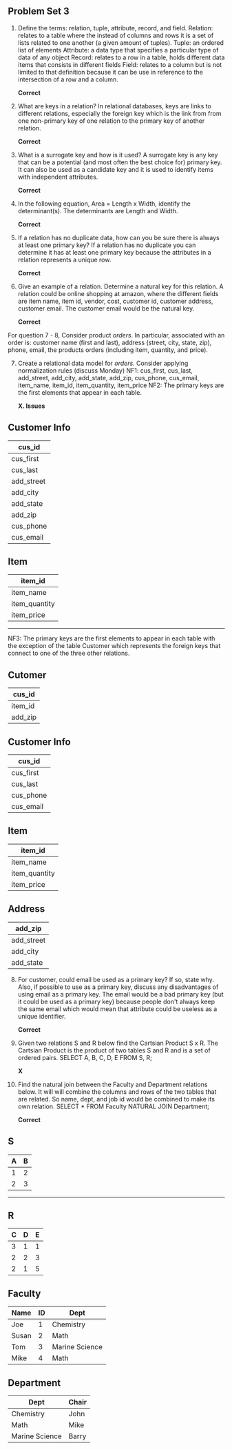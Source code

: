 ## Problem Set 3 

1. Define the terms: relation, tuple, attribute, record, and field.
Relation: relates to a table where the instead of columns and rows it is a set of lists related to one another (a given amount of tuples).
Tuple: an ordered list of elements
Attribute: a data type that specifies a particular type of data of any object
Record: relates to a row in a table, holds different data items that consists in different fields
Field: relates to a column but is not limited to that definition because it can be use in reference to the intersection of a row and a column.


    __Correct__



2. What are keys in a relation?
In relational databases, keys are links to different relations, especially the foreign key which is the link from from one non-primary key of one relation to the primary key of another relation.



    __Correct__



3. What is a surrogate key and how is it used?
A surrogate key is any key that can be a potential (and most often the best choice for) primary key. It can also be used as a candidate key and it is used to identify items with independent attributes.


    __Correct__



4. In the following equation, Area = Length x Width, identify the determinant(s).
The determinants are Length and Width.



    __Correct__



5. If a relation has no duplicate data, how can you be sure there is always at least one primary key?
If a relation has no duplicate you can determine it has at least one primary key because the attributes in a relation represents a unique row.


    __Correct__



6. Give an example of a relation.  Determine a natural key for this relation.
A relation could be online shopping at amazon, where the different fields are item name, item id, vendor, cost, customer id, customer address, customer email. The customer email would be the natural key. 

    __Correct__



  For question 7 - 8, Consider product *orders*.  In particular, associated with an order is: customer name (first and last), address (street, city, state, zip), phone, email, the products orders (including item, quantity, and price).  

7. Create a relational data model for *orders*.  Consider applying normalization rules (discuss Monday)
NF1: cus_first, cus_last, add_street, add_city, add_state, add_zip, cus_phone, cus_email, item_name, item_id, item_quantity, item_price
NF2: The primary keys are the first elements that appear in each table.

    __X.  Issues__


Customer Info
------------
| cus_id |
|--------|
| cus_first |
| cus_last |
| add_street |
| add_city |
| add_state |
| add_zip |
| cus_phone |
| cus_email |

Item
------
| item_id |
|--------|
| item_name |
| item_quantity |
| item_price |
--------------
NF3: The primary keys are the first elements to appear in each table with the exception of the table Customer which represents the foreign keys that connect to one of the three other relations.

Cutomer
-------------
| cus_id |
|--------|
| item_id |
| add_zip |

Customer Info
------------
| cus_id |
|--------|
| cus_first |
| cus_last |
| cus_phone |
| cus_email |

Item
-----
| item_id |
|--------|
| item_name |
| item_quantity |
| item_price |

Address
----------
| add_zip |
|---------|
| add_street |
| add_city |
| add_state |

8. For customer, could email be used as a primary key?  If so, state why.  Also, if possible to use as a primary key, discuss any disadvantages of using email as a primary key.
The email would be a bad primary key (but it could be used as a primary key) because people don't always keep the same email which would mean that attribute could be useless as a unique identifier.

    __Correct__


9. Given two relations S and R below find the Cartsian Product S x R. 
The Cartsian Product is the product of two tables S and R and is a set of ordered pairs.
SELECT A, B, C, D, E FROM S, R;

    __X__


10. Find the natural join between the Faculty and Department relations below.
It will will combine the columns and rows of the two tables that are related. So name, dept, and job id would be combined to make its own relation.
SELECT * FROM  Faculty NATURAL JOIN Department;

    __Correct__




S
--------------
| A | B |
|---|---|
| 1 | 2 |
| 2 | 3 |
---------

R
------------
| C | D | E |
|---|---|---|
| 3 | 1 | 1 |
| 2 | 2 | 3 |
| 2 | 1 | 5 |



Faculty
--------------
| Name | ID | Dept |
|-------|----|----------------|
| Joe | 1 | Chemistry |
| Susan | 2 | Math |
| Tom | 3 | Marine Science |
| Mike | 4 | Math |


Department
------------
| Dept | Chair  |
|---|---|
| Chemistry | John |
| Math | Mike |
| Marine Science | Barry |
